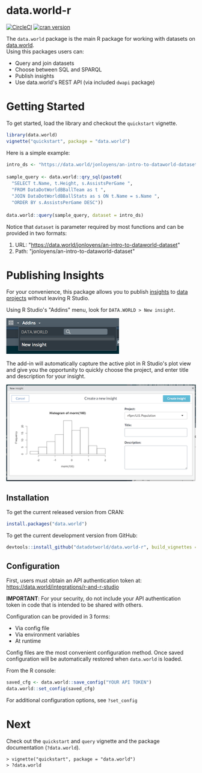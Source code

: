 # data.world-r

[![CircleCI](https://circleci.com/gh/datadotworld/data.world-r.svg?style=svg)](https://circleci.com/gh/datadotworld/data.world-r)
[![cran version](https://www.r-pkg.org/badges/version/data.world)](https://cran.r-project.org/package=data.world) 

The `data.world` package is the main R package for working with datasets 
on [data.world](https://data.world).  
Using this packages users can:

* Query and join datasets
* Choose between SQL and SPARQL
* Publish insights
* Use data.world's REST API (via included `dwapi` package)

# Getting Started

To get started, load the library and checkout the `quickstart` vignette.
```R
library(data.world)
vignette("quickstart", package = "data.world")
```

Here is a simple example:
```R
intro_ds <- "https://data.world/jonloyens/an-intro-to-dataworld-dataset"

sample_query <- data.world::qry_sql(paste0(
  "SELECT t.Name, t.Height, s.AssistsPerGame ",
  "FROM DataDotWorldBBallTeam as t ",
  "JOIN DataDotWorldBBallStats as s ON t.Name = s.Name ",
  "ORDER BY s.AssistsPerGame DESC"))

data.world::query(sample_query, dataset = intro_ds)
```

Notice that `dataset` is parameter required by most functions and can be provided in two formats:

1. URL: "https://data.world/jonloyens/an-intro-to-dataworld-dataset"
2. Path: "jonloyens/an-intro-to-dataworld-dataset"

# Publishing Insights

For your convenience, this package allows you to publish
[insights](https://meta.data.world/showcasing-your-data-work-using-insights-9c578698275b) 
to 
[data projects](https://meta.data.world/introducing-data-projects-e7cfa971b552)
without leaving R Studio.

Using R Studio's "Addins" menu, look for `DATA.WORLD > New insight`. 

![Add-in Menu](vignettes/new_insight_menu.png)

The add-in will automatically capture the active plot in R Studio's plot 
view and give you the opportunity to quickly choose the project, and enter 
title and description for your insight.

![Add-in Window](vignettes/new_insight_window.png)

## Installation

To get the current released version from CRAN:

```R
install.packages("data.world")
```

To get the current development version from GitHub:
```R
devtools::install_github("datadotworld/data.world-r", build_vignettes = TRUE)
```

## Configuration

First, users must obtain an API authentication token at: https://data.world/integrations/r-and-r-studio

**IMPORTANT**: For your security, do not include your API authentication token in code that
is intended to be shared with others.

Configuration can be provided in 3 forms:

* Via config file
* Via environment variables
* At runtime

Config files are the most convenient configuration method. Once saved
configuration will be automatically restored when `data.world` is loaded.

From the R console:
```R
saved_cfg <- data.world::save_config("YOUR API TOKEN")
data.world::set_config(saved_cfg)
```

For additional configuration options, see `?set_config`

# Next

Check out the `quickstart` and `query` vignette and the package documentation (`?data.world`).
```
> vignette("quickstart", package = "data.world")
> ?data.world
```

